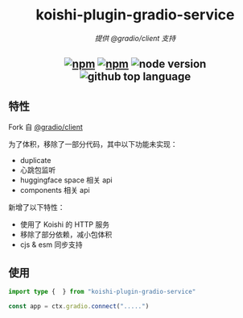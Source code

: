 <div align="center">

# koishi-plugin-gradio-service

_提供 @gradio/client 支持_

## [![npm](https://img.shields.io/npm/v/koishi-plugin-gradio-service)](https://www.npmjs.com/package/koishi-plugin-gradio-service) [![npm](https://img.shields.io/npm/dm/koishi-plugin-gradio-service)](https://www.npmjs.com/package/koishi-plugin-gradio-service) ![node version](https://img.shields.io/badge/node-%3E=18-green) ![github top language](https://img.shields.io/github/languages/top/ChatLunaLab/chatluna-character?logo=github)

</div>

## 特性

Fork 自 [@gradio/client](https://github.com/gradio-app/gradio/tree/2b6cbf25908e42cf027324e54ef2cc0baad11a91/client/js)

为了体积，移除了一部分代码，其中以下功能未实现：

- duplicate
- 心跳包监听
- huggingface space 相关 api
- components 相关 api

新增了以下特性：

- 使用了 Koishi 的 HTTP 服务
- 移除了部分依赖，减小包体积
- cjs & esm 同步支持

## 使用

```typescript
import type {  } from "koishi-plugin-gradio-service"

const app = ctx.gradio.connect(".....")

```

